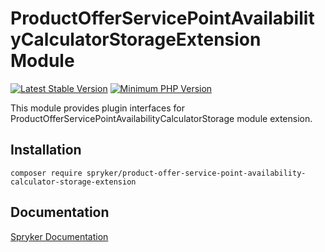 # ProductOfferServicePointAvailabilityCalculatorStorageExtension Module
[![Latest Stable Version](https://poser.pugx.org/spryker/product-offer-service-point-availability-calculator-storage-extension/v/stable.svg)](https://packagist.org/packages/spryker/product-offer-service-point-availability-calculator-storage-extension)
[![Minimum PHP Version](https://img.shields.io/badge/php-%3E%3D%208.1-8892BF.svg)](https://php.net/)

This module provides plugin interfaces for ProductOfferServicePointAvailabilityCalculatorStorage module extension.

## Installation

```
composer require spryker/product-offer-service-point-availability-calculator-storage-extension
```

## Documentation

[Spryker Documentation](https://docs.spryker.com)
